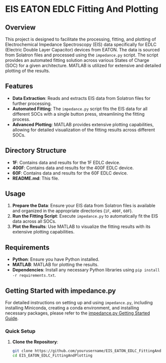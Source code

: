 # EIS EATON EDLC Fitting And Plotting

## Overview
This project is designed to facilitate the processing, fitting, and plotting of Electrochemical Impedance Spectroscopy (EIS) data specifically for EDLC (Electric Double Layer Capacitor) devices from EATON. The data is sourced from Solatron files and processed using the `impedance.py` script. The script provides an automated fitting solution across various States of Charge (SOC) for a given architecture. MATLAB is utilized for extensive and detailed plotting of the results.

## Features
- **Data Extraction**: Reads and extracts EIS data from Solatron files for further processing.
- **Automated Fitting**: The `impedance.py` script fits the EIS data for all different SOCs with a single button press, streamlining the fitting process.
- **Advanced Plotting**: MATLAB provides extensive plotting capabilities, allowing for detailed visualization of the fitting results across different SOCs.

## Directory Structure
- **1F**: Contains data and results for the 1F EDLC device.
- **400F**: Contains data and results for the 400F EDLC device.
- **60F**: Contains data and results for the 60F EDLC device.
- **README.md**: This file.

## Usage
1. **Prepare the Data**: Ensure your EIS data from Solatron files is available and organized in the appropriate directories (`1F`, `400F`, `60F`).
2. **Run the Fitting Script**: Execute `impedance.py` to automatically fit the EIS data across all SOCs.
3. **Plot the Results**: Use MATLAB to visualize the fitting results with its extensive plotting capabilities.

## Requirements
- **Python**: Ensure you have Python installed.
- **MATLAB**: MATLAB for plotting the results.
- **Dependencies**: Install any necessary Python libraries using `pip install -r requirements.txt`.

## Getting Started with impedance.py
For detailed instructions on setting up and using `impedance.py`, including installing Miniconda, creating a conda environment, and installing necessary packages, please refer to the [impedance.py Getting Started Guide](https://impedancepy.readthedocs.io/en/latest/getting-started.html).

### Quick Setup
1. **Clone the Repository**:
   ```bash
   git clone https://github.com/yourusername/EIS_EATON_EDLC_FittingAndPlotting.git
   cd EIS_EATON_EDLC_FittingAndPlotting
